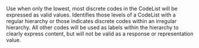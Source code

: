 Use when only the lowest, most discrete codes in the CodeList will be expressed as valid values. Identifies those levels of a CodeList with a regular hierarchy or those indicates discrete codes within an irregular hierarchy. All other codes will be used as labels within the hierarchy to clearly express content, but will not be valid as a response or representation value.